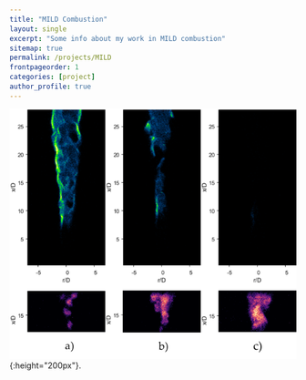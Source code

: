 ```yaml
---
title: "MILD Combustion"
layout: single
excerpt: "Some info about my work in MILD combustion"
sitemap: true
permalink: /projects/MILD
frontpageorder: 1
categories: [project]
author_profile: true
---
```




![Image sequence showing the broadening of formaldehyde in the flame as it transitions to an invisible MILD combustion regime](/assets/images/Sequence_Luminous_Transition_MILD.png){:height="200px"}.
